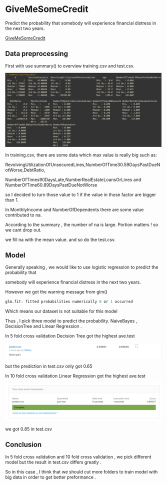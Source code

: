 # GiveMeSomeCredit
Predict the probability that somebody will experience financial distress in the next two years.

[GiveMeSomeCredit](https://www.kaggle.com/c/GiveMeSomeCredit/overview)

## Data preprocessing
First with use summary() to overview training.csv and test.csv.

<img src="https://github.com/CCMinyi/Rproject_GiveMeSomeCredit/blob/main/image/training%20data.png" width=500>

In training.csv, there are some data which max value is really big such as:

RevolvingUtilizationOfUnsecuredLines,NumberOfTime30.59DaysPastDueNotWorse,DebtRatio,

NumberOfTimes90DaysLate,NumberRealEstateLoansOrLines and NumberOfTime60.89DaysPastDueNotWorse

so I decided to turn those value to 1 if the value in those factor are bigger than 1.

In MonthlyIncome and NumberOfDependents there are some value contributed to na.

According to the summary , the number of na is large. Portion matters ! so we cant drop out.

we fill na with the mean value. and so do the test.csv.

## Model 

Generally speaking , we would like to use logistic regression to predict the probability that 

somebody will experience financial distress in the next two years.

However we got the warning message from glm()
```R
glm.fit: fitted probabilities numerically 0 or 1 occurred
```
Which means our dataset is not suitable for this model

Thus , I pick three model to predict the probability. NaiveBayes , DecisionTree and Linear Regression . 

In 5 fold cross validation Decision Tree got the highest ave.test

<img src="https://github.com/CCMinyi/Rproject_GiveMeSomeCredit/blob/main/image/5%20fold%20cross%20validation.png" width=500>

but the prediction in test.csv only got 0.65

In 10 fold cross validation Linear Regression got the highest ave.test

<img src="https://github.com/CCMinyi/Rproject_GiveMeSomeCredit/blob/main/image/10%20fold%20cross%20validation.png" width=500>

we got 0.85 in test.csv

## Conclusion

In 5 fold cross validation and 10 fold cross validation , we pick different model but the result in test.csv differs greatly . 

So in this case , I think that we should cut more folders to train model with big data in order to get better preformance . 
